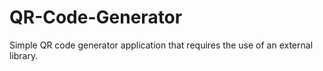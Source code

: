 # QR-Code-Generator
Simple QR code generator application that requires the use of an external library.
